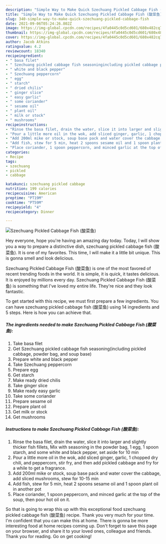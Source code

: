 ```yaml
---
description: "Simple Way to Make Quick Szechuang Pickled Cabbage Fish (酸菜鱼)"
title: "Simple Way to Make Quick Szechuang Pickled Cabbage Fish (酸菜鱼)"
slug: 340-simple-way-to-make-quick-szechuang-pickled-cabbage-fish
date: 2021-09-06T05:24:26.802Z
image: https://img-global.cpcdn.com/recipes/4fa0445c0d5cd601/680x482cq70/szechuang-pickled-cabbage-fish-酸菜鱼-recipe-main-photo.jpg
thumbnail: https://img-global.cpcdn.com/recipes/4fa0445c0d5cd601/680x482cq70/szechuang-pickled-cabbage-fish-酸菜鱼-recipe-main-photo.jpg
cover: https://img-global.cpcdn.com/recipes/4fa0445c0d5cd601/680x482cq70/szechuang-pickled-cabbage-fish-酸菜鱼-recipe-main-photo.jpg
author: Jacob Atkins
ratingvalue: 4.2
reviewcount: 18340
recipeingredient:
- " basa filet"
- " Szechuang pickled cabbage fish seasoningincluding pickled cabbage powder bag and soup base"
- " white and black pepper"
- " Szechuang peppercorn"
- " egg"
- " starch"
- " dried chilis"
- " ginger slice"
- " easy garlic"
- " some coriander"
- " sesame oil"
- " plant oil"
- " milk or stock"
- " mushrooms"
recipeinstructions:
- "Rinse the basa filet, drain the water, slice it into larger and slightly thicker fish fillets, Mix with seasoning in the powder bag, 1 egg, 1 spoon starch, and some white and black pepper, set aside for 10 min"
- "Pour a little more oil in the wok, add sliced ginger, garlic, 1 chopped dry chili, and peppercorn, stir fry, and then add pickled cabbage and fry for a while to get a fragrance."
- "Add 200ml mike or stock, soup base pack and water cover the cabbage, add sliced mushrooms, stew for 10-15 min"
- "Add fish, stew for 5 min, heat 2 spoons sesame oil and 1 spoon plant oil in another pot"
- "Place coriander, 1 spoon peppercorn, and minced garlic at the top of the soup, then pour hot oil on it."
categories:
- Recipe
tags:
- szechuang
- pickled
- cabbage

katakunci: szechuang pickled cabbage 
nutrition: 199 calories
recipecuisine: American
preptime: "PT19M"
cooktime: "PT59M"
recipeyield: "4"
recipecategory: Dinner

---
```



![Szechuang Pickled Cabbage Fish (酸菜鱼)](https://img-global.cpcdn.com/recipes/4fa0445c0d5cd601/680x482cq70/szechuang-pickled-cabbage-fish-酸菜鱼-recipe-main-photo.jpg)

Hey everyone, hope you're having an amazing day today. Today, I will show you a way to prepare a distinctive dish, szechuang pickled cabbage fish (酸菜鱼). It is one of my favorites. This time, I will make it a little bit unique. This is gonna smell and look delicious.

Szechuang Pickled Cabbage Fish (酸菜鱼) is one of the most favored of recent trending foods in the world. It is simple, it is quick, it tastes delicious. It is enjoyed by millions every day. Szechuang Pickled Cabbage Fish (酸菜鱼) is something that I've loved my entire life. They're nice and they look fantastic.




To get started with this recipe, we must first prepare a few ingredients. You can have szechuang pickled cabbage fish (酸菜鱼) using 14 ingredients and 5 steps. Here is how you can achieve that.

<!--inarticleads1-->

##### The ingredients needed to make Szechuang Pickled Cabbage Fish (酸菜鱼):

1. Take  basa filet
1. Get  Szechuang pickled cabbage fish seasoning(including pickled cabbage, powder bag, and soup base)
1. Prepare  white and black pepper
1. Take  Szechuang peppercorn
1. Prepare  egg
1. Get  starch
1. Make ready  dried chilis
1. Take  ginger slice
1. Make ready  easy garlic
1. Take  some coriander
1. Prepare  sesame oil
1. Prepare  plant oil
1. Get  milk or stock
1. Get  mushrooms




<!--inarticleads2-->

##### Instructions to make Szechuang Pickled Cabbage Fish (酸菜鱼):

1. Rinse the basa filet, drain the water, slice it into larger and slightly thicker fish fillets, Mix with seasoning in the powder bag, 1 egg, 1 spoon starch, and some white and black pepper, set aside for 10 min
1. Pour a little more oil in the wok, add sliced ginger, garlic, 1 chopped dry chili, and peppercorn, stir fry, and then add pickled cabbage and fry for a while to get a fragrance.
1. Add 200ml mike or stock, soup base pack and water cover the cabbage, add sliced mushrooms, stew for 10-15 min
1. Add fish, stew for 5 min, heat 2 spoons sesame oil and 1 spoon plant oil in another pot
1. Place coriander, 1 spoon peppercorn, and minced garlic at the top of the soup, then pour hot oil on it.




So that is going to wrap this up with this exceptional food szechuang pickled cabbage fish (酸菜鱼) recipe. Thank you very much for your time. I'm confident that you can make this at home. There is gonna be more interesting food at home recipes coming up. Don't forget to save this page on your browser, and share it to your loved ones, colleague and friends. Thank you for reading. Go on get cooking!
